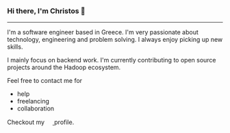 ### Hi there, I'm Christos 👋 
<hr>

I'm a software engineer based in Greece. I'm very passionate about technology, engineering and problem solving. I always enjoy picking up new skills. 

I mainly focus on backend work. I'm currently contributing to open source projects around the Hadoop ecosystem.

Feel free to contact me for 
* help
* freelancing
* collaboration

Checkout my <a href="https://www.linkedin.com/in/xbis/">
  <img height="15em" width="15em" vertical-align="center" margin="25px" src="https://user-images.githubusercontent.com/74301312/131987339-412719c6-a045-42c0-9078-1fa12c428a18.png" /> 
</a> profile.
